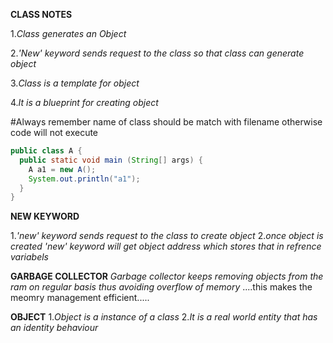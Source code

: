 **CLASS NOTES**

1._Class generates an Object_

2._'New' keyword sends request to the class so that class can generate object_

3._Class is a template for object_

4._It is a blueprint for creating object_

#Always remember name of class should be match with filename otherwise code will not execute

```java
public class A {
  public static void main (String[] args) {
    A a1 = new A();
    System.out.println("a1");
  }
}
```
   **NEW KEYWORD**
   
1._'new' keyword sends request to the class to create object_
2._once object is created 'new' keyword will get object address which stores that in refrence variabels_


   **GARBAGE COLLECTOR**
   _Garbage collector keeps removing objects from the ram on regular basis thus avoiding overflow of memory_
   ....this makes the meomry management efficient.....
   
   **OBJECT**
   1._Object is a instance of a class_
   2._It is a real world entity that has an identity behaviour_ 
